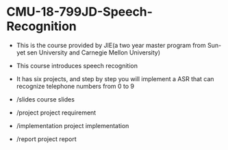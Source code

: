 # CMU-18-799JD-Speech-Recognition
- This is the course provided by JIE(a two year master program from Sun-yet sen University and Carnegie Mellon University)
- This course introduces speech recognition
- It has six projects, and step by step you will implement a ASR that can recognize telephone numbers from 0 to 9

- /slides course slides
- /project project requirement
- /implementation project implementation
- /report project report
